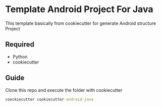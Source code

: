 # Template Android Project For Java

This template basically from cookiecutter for generate Android structure Project

## Required

- Python
- cookiecutter

## Guide

Clone this repo and execute the folder with cookiecutter

```cmd
coockiecutter cookiecutter-android-java
```

